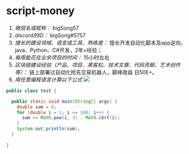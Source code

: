# script-money

1. *微信名或昵称：* bigSong57
2. *discord的ID：* bigSong#5757
3. *擅长的建设领域、语言或工具、熟练度：* 擅长开发自动化脚本及app逆向，java、Python、C#开发，2年+经验；
4. *每周能花在业余项目的时间：* 15小时左右
5. *区块链建设经验（产品、项目、黑客松、技术文章、代码贡献、艺术创作等）：* 链上部署过自动化抢先交易机器人，巅峰收益 日50E+。
6. *用任意编程语言计算以下公式*
![](https://latex.codecogs.com/svg.image?\sum_{n=1}^{100}\left&space;(n^{3}-\sqrt[3]{n}&space;\right&space;))

```JAVA
public class test {

  public static void main(String[] args) {
    double sum = 0;
    for (double i = 1; i <= 100; i++) {
      sum += Math.pow(i, 3) - Math.cbrt(i);
    }
    System.out.println(sum);
  }
  
}
```
